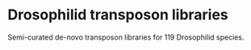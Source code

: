 # Drosophilid transposon libraries

Semi-curated de-novo transposon libraries for 119 Drosophilid species.
